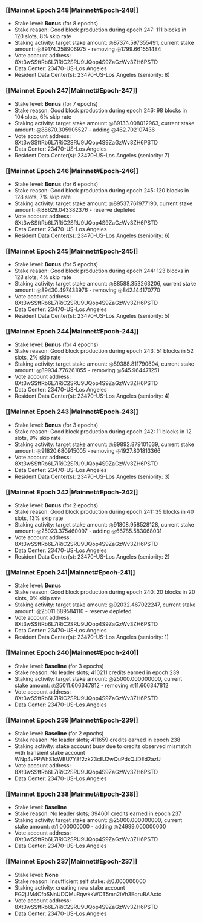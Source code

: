 ### [[Mainnet Epoch 248|Mainnet#Epoch-248]]
* Stake level: **Bonus** (for 8 epochs)
* Stake reason: Good block production during epoch 247: 111 blocks in 120 slots, 8% skip rate
* Staking activity: target stake amount: ◎87374.597355491, current stake amount: ◎89174.258906975 - removing ◎1799.661551484
* Vote account address: 8Xt3wSSftRb6L7iRiC2SRU9UQop4S9ZaGzWv3ZH6PSTD
* Data Center: 23470-US-Los Angeles
* Resident Data Center(s): 23470-US-Los Angeles (seniority: 8)
### [[Mainnet Epoch 247|Mainnet#Epoch-247]]
* Stake level: **Bonus** (for 7 epochs)
* Stake reason: Good block production during epoch 246: 98 blocks in 104 slots, 6% skip rate
* Staking activity: target stake amount: ◎89133.008012963, current stake amount: ◎88670.305905527 - adding ◎462.702107436
* Vote account address: 8Xt3wSSftRb6L7iRiC2SRU9UQop4S9ZaGzWv3ZH6PSTD
* Data Center: 23470-US-Los Angeles
* Resident Data Center(s): 23470-US-Los Angeles (seniority: 7)
### [[Mainnet Epoch 246|Mainnet#Epoch-246]]
* Stake level: **Bonus** (for 6 epochs)
* Stake reason: Good block production during epoch 245: 120 blocks in 128 slots, 7% skip rate
* Staking activity: target stake amount: ◎89537.761977190, current stake amount: ◎88629.043382376 - reserve depleted
* Vote account address: 8Xt3wSSftRb6L7iRiC2SRU9UQop4S9ZaGzWv3ZH6PSTD
* Data Center: 23470-US-Los Angeles
* Resident Data Center(s): 23470-US-Los Angeles (seniority: 6)
### [[Mainnet Epoch 245|Mainnet#Epoch-245]]
* Stake level: **Bonus** (for 5 epochs)
* Stake reason: Good block production during epoch 244: 123 blocks in 128 slots, 4% skip rate
* Staking activity: target stake amount: ◎88588.353263206, current stake amount: ◎89430.497433976 - removing ◎842.144170770
* Vote account address: 8Xt3wSSftRb6L7iRiC2SRU9UQop4S9ZaGzWv3ZH6PSTD
* Data Center: 23470-US-Los Angeles
* Resident Data Center(s): 23470-US-Los Angeles (seniority: 5)
### [[Mainnet Epoch 244|Mainnet#Epoch-244]]
* Stake level: **Bonus** (for 4 epochs)
* Stake reason: Good block production during epoch 243: 51 blocks in 52 slots, 2% skip rate
* Staking activity: target stake amount: ◎89388.811790604, current stake amount: ◎89934.776261855 - removing ◎545.964471251
* Vote account address: 8Xt3wSSftRb6L7iRiC2SRU9UQop4S9ZaGzWv3ZH6PSTD
* Data Center: 23470-US-Los Angeles
* Resident Data Center(s): 23470-US-Los Angeles (seniority: 4)
### [[Mainnet Epoch 243|Mainnet#Epoch-243]]
* Stake level: **Bonus** (for 3 epochs)
* Stake reason: Good block production during epoch 242: 11 blocks in 12 slots, 9% skip rate
* Staking activity: target stake amount: ◎89892.879101639, current stake amount: ◎91820.680915005 - removing ◎1927.801813366
* Vote account address: 8Xt3wSSftRb6L7iRiC2SRU9UQop4S9ZaGzWv3ZH6PSTD
* Data Center: 23470-US-Los Angeles
* Resident Data Center(s): 23470-US-Los Angeles (seniority: 3)
### [[Mainnet Epoch 242|Mainnet#Epoch-242]]
* Stake level: **Bonus** (for 2 epochs)
* Stake reason: Good block production during epoch 241: 35 blocks in 40 slots, 13% skip rate
* Staking activity: target stake amount: ◎91808.958528128, current stake amount: ◎25023.375460097 - adding ◎66785.583068031
* Vote account address: 8Xt3wSSftRb6L7iRiC2SRU9UQop4S9ZaGzWv3ZH6PSTD
* Data Center: 23470-US-Los Angeles
* Resident Data Center(s): 23470-US-Los Angeles (seniority: 2)
### [[Mainnet Epoch 241|Mainnet#Epoch-241]]
* Stake level: **Bonus**
* Stake reason: Good block production during epoch 240: 20 blocks in 20 slots, 0% skip rate
* Staking activity: target stake amount: ◎92032.467022247, current stake amount: ◎25011.689584110 - reserve depleted
* Vote account address: 8Xt3wSSftRb6L7iRiC2SRU9UQop4S9ZaGzWv3ZH6PSTD
* Data Center: 23470-US-Los Angeles
* Resident Data Center(s): 23470-US-Los Angeles (seniority: 1)
### [[Mainnet Epoch 240|Mainnet#Epoch-240]]
* Stake level: **Baseline** (for 3 epochs)
* Stake reason: No leader slots; 410211 credits earned in epoch 239
* Staking activity: target stake amount: ◎25000.000000000, current stake amount: ◎25011.606347812 - removing ◎11.606347812
* Vote account address: 8Xt3wSSftRb6L7iRiC2SRU9UQop4S9ZaGzWv3ZH6PSTD
* Data Center: 23470-US-Los Angeles
### [[Mainnet Epoch 239|Mainnet#Epoch-239]]
* Stake level: **Baseline** (for 2 epochs)
* Stake reason: No leader slots; 411659 credits earned in epoch 238
* Staking activity: stake account busy due to credits observed mismatch with transient stake account WNp4vPPWhS1cWBU7Y8f2zk23cEJ2wQuPdsQJDEd2azU
* Vote account address: 8Xt3wSSftRb6L7iRiC2SRU9UQop4S9ZaGzWv3ZH6PSTD
* Data Center: 23470-US-Los Angeles
### [[Mainnet Epoch 238|Mainnet#Epoch-238]]
* Stake level: **Baseline**
* Stake reason: No leader slots; 394601 credits earned in epoch 237
* Staking activity: target stake amount: ◎25000.000000000, current stake amount: ◎1.000000000 - adding ◎24999.000000000
* Vote account address: 8Xt3wSSftRb6L7iRiC2SRU9UQop4S9ZaGzWv3ZH6PSTD
* Data Center: 23470-US-Los Angeles
### [[Mainnet Epoch 237|Mainnet#Epoch-237]]
* Stake level: **None**
* Stake reason: Insufficient self stake: ◎0.000000000
* Staking activity: creating new stake account FG2jJM4CfoSNnUDQMuRqwkkWCT5mn2iVh3EqruBAActc
* Vote account address: 8Xt3wSSftRb6L7iRiC2SRU9UQop4S9ZaGzWv3ZH6PSTD
* Data Center: 23470-US-Los Angeles